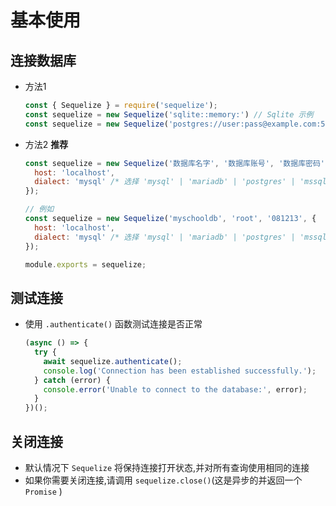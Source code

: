 # 基本使用

## 连接数据库

+ 方法1

  ```js
  const { Sequelize } = require('sequelize');
  const sequelize = new Sequelize('sqlite::memory:') // Sqlite 示例
  const sequelize = new Sequelize('postgres://user:pass@example.com:5432/dbname') // Postgres 示例
  ```

+ 方法2 **推荐**

  ```js
  const sequelize = new Sequelize('数据库名字', '数据库账号', '数据库密码', {
    host: 'localhost',
    dialect: 'mysql' /* 选择 'mysql' | 'mariadb' | 'postgres' | 'mssql' 其一 */
  });
  ```

  ```js
  // 例如
  const sequelize = new Sequelize('myschooldb', 'root', '081213', {
    host: 'localhost',
    dialect: 'mysql' /* 选择 'mysql' | 'mariadb' | 'postgres' | 'mssql' 其一 */
  });

  module.exports = sequelize;
  ```

## 测试连接

+ 使用 `.authenticate()` 函数测试连接是否正常

  ```js
  (async () => {
    try {
      await sequelize.authenticate();
      console.log('Connection has been established successfully.');
    } catch (error) {
      console.error('Unable to connect to the database:', error);
    }
  })();
  ```

## 关闭连接

+ 默认情况下 `Sequelize` 将保持连接打开状态,并对所有查询使用相同的连接
+ 如果你需要关闭连接,请调用 `sequelize.close()`(这是异步的并返回一个 `Promise` )

